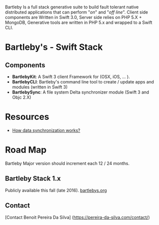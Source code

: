 
Bartleby Is a full stack generative suite to build fault tolerant native distributed applications that can perform "*on*" and "*off line*". Client side components are Written in Swift 3.0, Server side relies on PHP 5.X + MongoDB, Generative tools are written in PHP 5.x and wrapped to a Swift CLI.

# Bartleby's - Swift Stack

## Components 

+ **BartlebyKit**: A Swift 3 client Framework for (OSX, iOS, ... ).
+ **BartlebyCLI**: Bartleby's command line tool to create / update apps and modules (written in Swift 3) 
+ **BartlebySync**: A file system Delta synchronizer module (Swift 3 and Objc 2.X)

# Resources

- [How data synchronization works?](https://github.com/Bartlebys/Bartleby/blob/master/DataSynchronization.md)

# Road Map 
Bartleby Major version should increment each 12 / 24 months.

## Bartleby Stack 1.x
Publicly available this fall (late 2016).
[bartlebys.org](https://bartlebys.org)

## Contact 
[Contact Benoit Pereira Da Silva] (https://pereira-da-silva.com/contact/)
